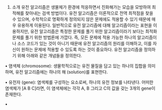1. 소개
유전 알고리즘은 생물체가 환경에 적응하면서 진화해가는 모습을 모방하여 최적해를 찾아내는 검색 방법이다. 
유전 알고리즘은 이론적으로 전역 최적점을 찾을 수 있으며, 수학적으로 명확하게 정의되지 않은 문제에도 적용할 수 있기 때문에 매우 유용하게 이용된다.
일반적으로 유전 알고리즘에 대해 알고리즘이라는 표현을 이용하지만, 유전 알고리즘은 특정한 문제를 풀기 위한 알고리즘이라기 보다는 최적화 문제를 풀기 위한 방법론에 가깝다. 
즉, 모든 문제에 적용 가능한 하나의 알고리즘이나 소스 코드가 있는 것이 아니기 때문에 유전 알고리즘의 원리를 이해하고, 이를 자신이 원하는 문제에 적용할 수 있도록 하는 것이 중요하다. 
유전 알고리즘을 정의하기 위해 아래와 같은 개념들을 정의한다.

• 염색체 (chromosome): 생물학적으로는 유전 물질을 담고 있는 하나의 집합을 의미하며, 유전 알고리즘에는 하나의 해 (solution)를 표현한다. 

• 유전자 (gene): 염색체를 구성하는 요소로써, 하나의 유전 정보를 나타낸다. 어떠한 염색체가 [A B C]라면, 이 염색체에는 각각 A, B 그리고 C의 값을 갖는 3개의 gene이 존재한다.

•
